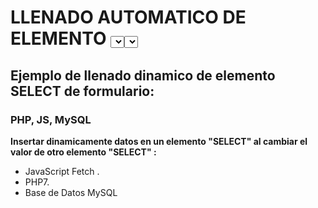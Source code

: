 # LLENADO AUTOMATICO DE ELEMENTO <SELECT> AL CAMBIAR OTRO ELEMENTO <SELECT> 

## __Ejemplo de llenado dinamico de elemento SELECT de formulario:__

### PHP, JS, MySQL

__Insertar dinamicamente datos en un elemento "SELECT" al cambiar el valor de otro elemento "SELECT" :__

* JavaScript Fetch .
* PHP7.
* Base de Datos MySQL